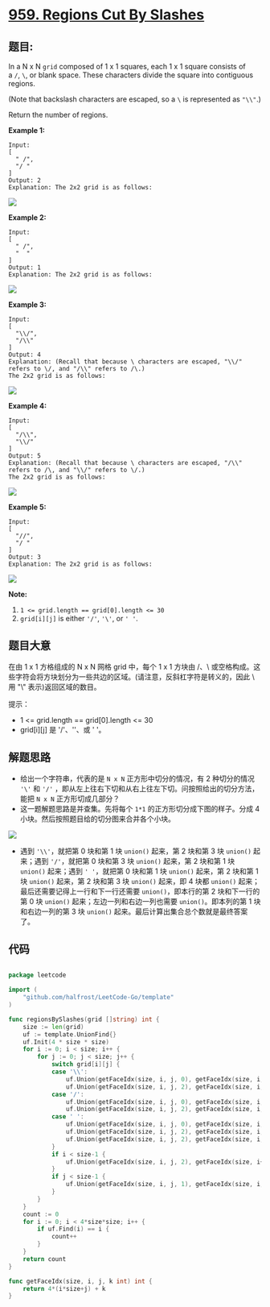 # [959. Regions Cut By Slashes](https://leetcode.com/problems/regions-cut-by-slashes/)


## 题目:

In a N x N `grid` composed of 1 x 1 squares, each 1 x 1 square consists of a `/`, `\`, or blank space. These characters divide the square into contiguous regions.

(Note that backslash characters are escaped, so a `\` is represented as `"\\"`.)

Return the number of regions.

**Example 1:**

    Input:
    [
      " /",
      "/ "
    ]
    Output: 2
    Explanation: The 2x2 grid is as follows:

![](https://assets.leetcode-cn.com/aliyun-lc-upload/uploads/2018/12/15/1.png)

**Example 2:**

    Input:
    [
      " /",
      "  "
    ]
    Output: 1
    Explanation: The 2x2 grid is as follows:

![](https://assets.leetcode-cn.com/aliyun-lc-upload/uploads/2018/12/15/2.png)

**Example 3:**

    Input:
    [
      "\\/",
      "/\\"
    ]
    Output: 4
    Explanation: (Recall that because \ characters are escaped, "\\/" refers to \/, and "/\\" refers to /\.)
    The 2x2 grid is as follows:

![](https://assets.leetcode-cn.com/aliyun-lc-upload/uploads/2018/12/15/3.png)

**Example 4:**

    Input:
    [
      "/\\",
      "\\/"
    ]
    Output: 5
    Explanation: (Recall that because \ characters are escaped, "/\\" refers to /\, and "\\/" refers to \/.)
    The 2x2 grid is as follows:

![](https://assets.leetcode-cn.com/aliyun-lc-upload/uploads/2018/12/15/4.png)

**Example 5:**

    Input:
    [
      "//",
      "/ "
    ]
    Output: 3
    Explanation: The 2x2 grid is as follows:

![](https://assets.leetcode-cn.com/aliyun-lc-upload/uploads/2018/12/15/5.png)

**Note:**

1. `1 <= grid.length == grid[0].length <= 30`
2. `grid[i][j]` is either `'/'`, `'\'`, or `' '`.


## 题目大意

在由 1 x 1 方格组成的 N x N 网格 grid 中，每个 1 x 1 方块由 /、\ 或空格构成。这些字符会将方块划分为一些共边的区域。(请注意，反斜杠字符是转义的，因此 \ 用 "\\" 表示)返回区域的数目。


提示：

- 1 <= grid.length == grid[0].length <= 30
- grid[i][j] 是 '/'、'\'、或 ' '。

## 解题思路


- 给出一个字符串，代表的是 `N x N` 正方形中切分的情况，有 2 种切分的情况 `'\'` 和 `'/'` ，即从左上往右下切和从右上往左下切。问按照给出的切分方法，能把 `N x N` 正方形切成几部分？
- 这一题解题思路是并查集。先将每个 `1*1` 的正方形切分成下图的样子。分成 4 小块。然后按照题目给的切分图来合并各个小块。

![](https://img.halfrost.com/Leetcode/leetcode_959.png)

- 遇到 `'\\'`，就把第 0 块和第 1 块 `union()` 起来，第 2 块和第 3 块 `union()` 起来；遇到 `'/'`，就把第 0 块和第 3 块 `union()` 起来，第 2 块和第 1 块 `union()` 起来；遇到 `' '`，就把第 0 块和第 1 块 `union()` 起来，第 2 块和第 1 块 `union()` 起来，第 2 块和第 3 块 `union()` 起来，即 4 块都 `union()` 起来；最后还需要记得上一行和下一行还需要 `union()`，即本行的第 2 块和下一行的第 0 块 `union()` 起来；左边一列和右边一列也需要 `union()`。即本列的第 1 块和右边一列的第 3 块 `union()` 起来。最后计算出集合总个数就是最终答案了。


## 代码

```go

package leetcode

import (
	"github.com/halfrost/LeetCode-Go/template"
)

func regionsBySlashes(grid []string) int {
	size := len(grid)
	uf := template.UnionFind{}
	uf.Init(4 * size * size)
	for i := 0; i < size; i++ {
		for j := 0; j < size; j++ {
			switch grid[i][j] {
			case '\\':
				uf.Union(getFaceIdx(size, i, j, 0), getFaceIdx(size, i, j, 1))
				uf.Union(getFaceIdx(size, i, j, 2), getFaceIdx(size, i, j, 3))
			case '/':
				uf.Union(getFaceIdx(size, i, j, 0), getFaceIdx(size, i, j, 3))
				uf.Union(getFaceIdx(size, i, j, 2), getFaceIdx(size, i, j, 1))
			case ' ':
				uf.Union(getFaceIdx(size, i, j, 0), getFaceIdx(size, i, j, 1))
				uf.Union(getFaceIdx(size, i, j, 2), getFaceIdx(size, i, j, 1))
				uf.Union(getFaceIdx(size, i, j, 2), getFaceIdx(size, i, j, 3))
			}
			if i < size-1 {
				uf.Union(getFaceIdx(size, i, j, 2), getFaceIdx(size, i+1, j, 0))
			}
			if j < size-1 {
				uf.Union(getFaceIdx(size, i, j, 1), getFaceIdx(size, i, j+1, 3))
			}
		}
	}
	count := 0
	for i := 0; i < 4*size*size; i++ {
		if uf.Find(i) == i {
			count++
		}
	}
	return count
}

func getFaceIdx(size, i, j, k int) int {
	return 4*(i*size+j) + k
}

```